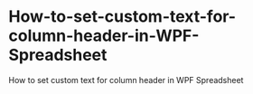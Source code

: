 # How-to-set-custom-text-for-column-header-in-WPF-Spreadsheet
How to set custom text for column header in WPF Spreadsheet
